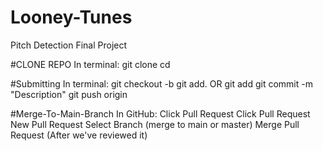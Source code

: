 # Looney-Tunes
Pitch Detection Final Project


#CLONE REPO 
 In terminal:
     git clone <repo-url>
     cd <repo-name>

#Submitting
  In terminal:
    git checkout -b <name-it>
    git add.
      OR 
    git add <file-name>
    git commit -m "Description"
    git push origin <branch-name> 

#Merge-To-Main-Branch
  In GitHub:
    Click Pull Request
    Click Pull Request 
    New Pull Request
    Select Branch (merge to main or master)
    Merge Pull Request (After we've reviewed it)

  

    
    
